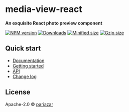 # media-view-react

**An exquisite React photo preview component**

[![NPM version][npm-image]][npm-url]
[![Downloads][downloads-image]][downloads-url]
[![Minified size][min-size-image]][bundlephobia-url]
[![Gzip size][gzip-size-image]][bundlephobia-url]

## Quick start

- [Documentation](https://media-view-react.vercel.app)
- [Getting started](https://media-view-react.vercel.app/docs/getting-started)
- [API](https://media-view-react.vercel.app/docs/api)
- [Change log](https://media-view-react.vercel.app/docs/change-log)

## License

Apache-2.0 © [pariazar](https://github.com/pariazar)

[npm-image]: https://img.shields.io/npm/v/media-view-react.svg?style=flat-square
[npm-url]: https://npmjs.org/package/media-view-react
[downloads-image]: http://img.shields.io/npm/dm/media-view-react.svg?style=flat-square
[downloads-url]: https://npmjs.org/package/media-view-react
[min-size-image]: https://badgen.net/bundlephobia/min/media-view-react?label=minified
[gzip-size-image]: https://badgen.net/bundlephobia/minzip/media-view-react?label=gzip
[bundlephobia-url]: https://bundlephobia.com/result?p=media-view-react
